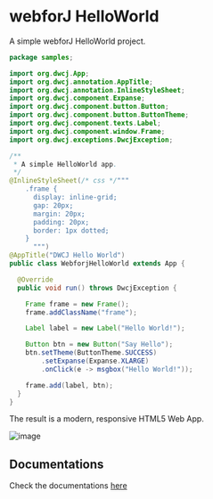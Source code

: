 # webforJ HelloWorld
A simple webforJ HelloWorld project.

```java
package samples;

import org.dwcj.App;
import org.dwcj.annotation.AppTitle;
import org.dwcj.annotation.InlineStyleSheet;
import org.dwcj.component.Expanse;
import org.dwcj.component.button.Button;
import org.dwcj.component.button.ButtonTheme;
import org.dwcj.component.texts.Label;
import org.dwcj.component.window.Frame;
import org.dwcj.exceptions.DwcjException;

/**
 * A simple HelloWorld app.
 */
@InlineStyleSheet(/* css */"""
    .frame {
      display: inline-grid;
      gap: 20px;
      margin: 20px;
      padding: 20px;
      border: 1px dotted;
    }
      """)
@AppTitle("DWCJ Hello World")
public class WebforjHelloWorld extends App {

  @Override
  public void run() throws DwcjException {

    Frame frame = new Frame();
    frame.addClassName("frame");

    Label label = new Label("Hello World!");

    Button btn = new Button("Say Hello");
    btn.setTheme(ButtonTheme.SUCCESS)
        .setExpanse(Expanse.XLARGE)
        .onClick(e -> msgbox("Hello World!"));

    frame.add(label, btn);
  }
}
```

The result is a modern, responsive HTML5 Web App.

![image](https://github.com/webforj/webforj-hello-world/assets/4313420/7fc147a7-a056-465b-8775-fa218c105bd2)


## Documentations

Check the documentations [here](https://documentation.webforj.com/docs/installation)


